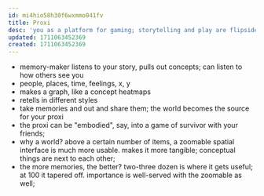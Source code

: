 ```yaml
---
id: mi4hio58h30f6wxmmo041fv
title: Proxi
desc: 'you as a platform for gaming; storytelling and play are flipsides of the same coin'
updated: 1711063452369
created: 1711063452369
---
```


- memory-maker listens to your story, pulls out concepts; can listen to how others see you
- people, places, time, feelings, x, y
- makes a graph, like a concept heatmaps
- retells in different styles
- take memories and out and share them; the world becomes the source for your proxi
- the proxi can be "embodied", say, into a game of survivor with your friends;
- why a world? above a certain number of items, a zoomable spatial interface is much more usable. makes it more tangible; conceptual things are next to each other; 
- the more memories, the better? two-three dozen is where it gets useful; at 100 it tapered off. importance is well-served with the zoomable as well;